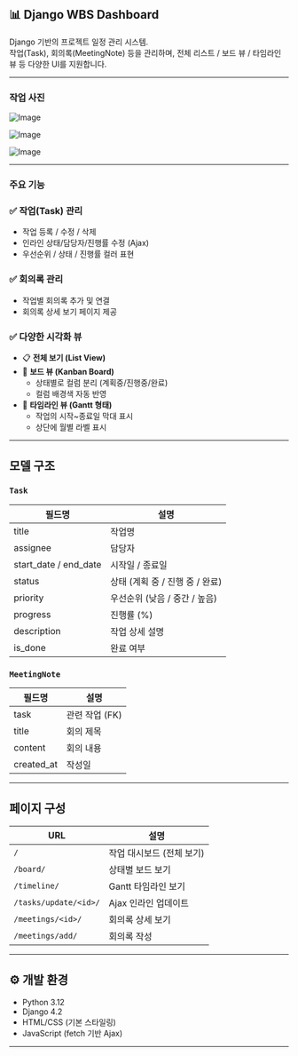## 📊 Django WBS Dashboard

Django 기반의 프로젝트 일정 관리 시스템.  
작업(Task), 회의록(MeetingNote) 등을 관리하며, 전체 리스트 / 보드 뷰 / 타임라인 뷰 등 다양한 UI를 지원합니다.

---
### 작업 사진

![Image](https://github.com/user-attachments/assets/6e1b1c8d-ffe9-4193-b2c7-63b5992c176e)

![Image](https://github.com/user-attachments/assets/b936f175-5368-4f77-8af6-05da61d11025)

![Image](https://github.com/user-attachments/assets/4553649e-5e7b-4548-bce9-d2a0217e9c50)

---
### 주요 기능

### ✅ 작업(Task) 관리
- 작업 등록 / 수정 / 삭제
- 인라인 상태/담당자/진행률 수정 (Ajax)
- 우선순위 / 상태 / 진행률 컬러 표현

### ✅ 회의록 관리
- 작업별 회의록 추가 및 연결
- 회의록 상세 보기 페이지 제공

### ✅ 다양한 시각화 뷰
- 📋 **전체 보기 (List View)**  
- 📌 **보드 뷰 (Kanban Board)**  
  - 상태별로 컬럼 분리 (계획중/진행중/완료)
  - 컬럼 배경색 자동 반영
- 📅 **타임라인 뷰 (Gantt 형태)**  
  - 작업의 시작~종료일 막대 표시
  - 상단에 월별 라벨 표시

---

## 모델 구조

### `Task`
| 필드명 | 설명 |
|--------|------|
| title | 작업명 |
| assignee | 담당자 |
| start_date / end_date | 시작일 / 종료일 |
| status | 상태 (계획 중 / 진행 중 / 완료) |
| priority | 우선순위 (낮음 / 중간 / 높음) |
| progress | 진행률 (%) |
| description | 작업 상세 설명 |
| is_done | 완료 여부 |

### `MeetingNote`
| 필드명 | 설명 |
|--------|------|
| task | 관련 작업 (FK) |
| title | 회의 제목 |
| content | 회의 내용 |
| created_at | 작성일 |

---

## 페이지 구성

| URL | 설명 |
|-----|------|
| `/` | 작업 대시보드 (전체 보기) |
| `/board/` | 상태별 보드 보기 |
| `/timeline/` | Gantt 타임라인 보기 |
| `/tasks/update/<id>/` | Ajax 인라인 업데이트 |
| `/meetings/<id>/` | 회의록 상세 보기 |
| `/meetings/add/` | 회의록 작성 |

---

## ⚙️ 개발 환경

- Python 3.12
- Django 4.2
- HTML/CSS (기본 스타일링)
- JavaScript (fetch 기반 Ajax)
---
